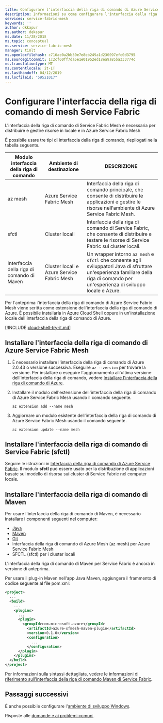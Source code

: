 ```yaml
---
title: Configurare l'interfaccia della riga di comando di Azure Service Fabric Mesh | Microsoft Docs
description: Informazioni su come configurare l'interfaccia della riga di comando di Azure Service Fabric Mesh.
services: service-fabric-mesh
keywords: ''
author: dkkapur
ms.author: dekapur
ms.date: 11/28/2018
ms.topic: conceptual
ms.service: service-fabric-mesh
manager: timlt
ms.openlocfilehash: c716ae0a2bb30e7e8eb249a1d230097efc0d3795
ms.sourcegitcommit: 1c2cf60ff7da5e1e01952ed18ea9a85ba333774c
ms.translationtype: MT
ms.contentlocale: it-IT
ms.lasthandoff: 04/12/2019
ms.locfileid: "59521017"
---
```

# <a name="set-up-service-fabric-mesh-cli"></a>Configurare l'interfaccia della riga di comando di mesh Service Fabric
L'interfaccia della riga di comando di Service Fabric Mesh è necessaria per distribuire e gestire risorse in locale e in Azure Service Fabric Mesh. 

È possibile usare tre tipi di interfaccia della riga di comando, riepilogati nella tabella seguente. 

| Modulo interfaccia della riga di comando | Ambiente di destinazione |  DESCRIZIONE | 
|---|---|---|
| az mesh | Azure Service Fabric Mesh | Interfaccia della riga di comando principale, che consente di distribuire le applicazioni e gestire le risorse nell'ambiente di Azure Service Fabric Mesh. 
| sfctl | Cluster locali | Interfaccia della riga di comando di Service Fabric, che consente di distribuire e testare le risorse di Service Fabric sui cluster locali.  
| Interfaccia della riga di comando di Maven | Cluster locali e Azure Service Fabric Mesh | Un wrapper intorno `az mesh` e `sfctl` che consente agli sviluppatori Java di sfruttare un'esperienza familiare della riga di comando per un'esperienza di sviluppo locale e Azure.  

Per l'anteprima l'interfaccia della riga di comando di Azure Service Fabric Mesh viene scritta come estensione dell'interfaccia della riga di comando di Azure. È possibile installarla in Azure Cloud Shell oppure in un'installazione locale dell'interfaccia della riga di comando di Azure. 

[!INCLUDE [cloud-shell-try-it.md](../../includes/cloud-shell-try-it.md)] 

## <a name="install-the-azure-service-fabric-mesh-cli"></a>Installare l'interfaccia della riga di comando di Azure Service Fabric Mesh
1. È necessario installare l'interfaccia della riga di comando di Azure 2.0.43 o versione successiva. Eseguire `az --version` per trovare la versione. Per installare o eseguire l'aggiornamento all'ultima versione dell'interfaccia della riga di comando, vedere [Installare l'interfaccia della riga di comando di Azure][azure-cli-install].

2. Installare il modulo dell'estensione dell'interfaccia della riga di comando di Azure Service Fabric Mesh usando il comando seguente. 

    ```azurecli-interactive
    az extension add --name mesh
    ```

3. Aggiornare un modulo esistente dell'interfaccia della riga di comando di Azure Service Fabric Mesh usando il comando seguente.

    ```azurecli-interactive
    az extension update --name mesh
    ```

## <a name="install-the-service-fabric-cli-sfctl"></a>Installare l'interfaccia della riga di comando di Service Fabric (sfctl) 

Seguire le istruzioni in [Interfaccia della riga di comando di Azure Service Fabric](https://docs.microsoft.com/azure/service-fabric/service-fabric-cli). Il modulo **sfctl** può essere usato per la distribuzione di applicazioni basate sul modello di risorsa sui cluster di Service Fabric nel computer locale. 

## <a name="install-the-maven-cli"></a>Installare l'interfaccia della riga di comando di Maven 

Per usare l'interfaccia della riga di comando di Maven, è necessario installare i componenti seguenti nel computer: 

* [Java](https://www.azul.com/downloads/zulu/)
* [Maven](https://maven.apache.org/download.cgi)
* [Git](https://git-scm.com/book/en/v2/Getting-Started-Installing-Git)
* Interfaccia della riga di comando di Azure Mesh (az mesh) per Azure Service Fabric Mesh 
* SFCTL (sfctl) per i cluster locali 

L'interfaccia della riga di comando di Maven per Service Fabric è ancora in versione di anteprima. 

Per usare il plug-in Maven nell'app Java Maven, aggiungere il frammento di codice seguente al file pom.xml:

```XML
<project>
  ...
  <build>
    ...
    <plugins>
      ...
      <plugin>
        <groupId>com.microsoft.azure</groupId>
          <artifactId>azure-sfmesh-maven-plugin</artifactId>
          <version>0.1.0</version>
          <configuration>
            ...
          </configuration>
      </plugin>
    </plugins>
  </build>
</project>
```

Per informazioni sulla sintassi dettagliata, vedere le [informazioni di riferimento sull'interfaccia della riga di comando Maven di Service Fabric](service-fabric-mesh-reference-maven.md).

## <a name="next-steps"></a>Passaggi successivi

È anche possibile configurare l'[ambiente di sviluppo Windows](service-fabric-mesh-howto-setup-developer-environment-sdk.md).

Risposte alle [domande e ai problemi comuni](service-fabric-mesh-faq.md).

[azure-cli-install]: /cli/azure/install-azure-cli
